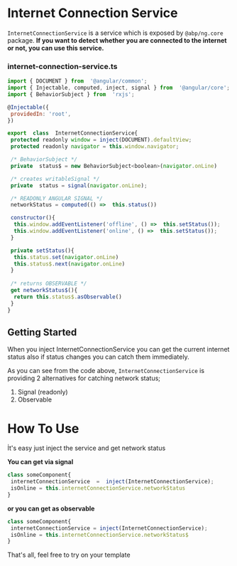 # Internet Connection Service
`InternetConnectionService` is a service which is exposed by `@abp/ng.core` package. **If you want to detect whether you are connected to the internet or not, you can use this service.**


### internet-connection-service.ts
```js
import { DOCUMENT } from  '@angular/common';
import { Injectable, computed, inject, signal } from  '@angular/core';
import { BehaviorSubject } from  'rxjs';

@Injectable({
 providedIn: 'root',
})

export  class  InternetConnectionService{
 protected readonly window = inject(DOCUMENT).defaultView;
 protected readonly navigator = this.window.navigator;

 /* BehaviorSubject */
 private  status$ = new BehaviorSubject<boolean>(navigator.onLine)

 /* creates writableSignal */
 private  status = signal(navigator.onLine);

 /* READONLY ANGULAR SIGNAL */
 networkStatus = computed(() =>  this.status())

 constructor(){
  this.window.addEventListener('offline', () =>  this.setStatus());
  this.window.addEventListener('online', () =>  this.setStatus());
 }

 private setStatus(){
  this.status.set(navigator.onLine)
  this.status$.next(navigator.onLine)
 }
 
 /* returns OBSERVABLE */
 get networkStatus$(){
  return this.status$.asObservable()
 }
}
```

## Getting Started
When you inject InternetConnectionService you can get the current internet status also if status changes you can catch them immediately.

As you can see from the code above, `InternetConnectionService` is providing 2 alternatives for catching network status;
1. Signal (readonly)
2. Observable


# How To Use
İt's easy just inject the service and get network status

**You can get via signal**
```js
class someComponent{
 internetConnectionService  =  inject(InternetConnectionService);
 isOnline = this.internetConnectionService.networkStatus
}
```
**or you can get as observable**
```js
class someComponent{
 internetConnectionService = inject(InternetConnectionService);
 isOnline = this.internetConnectionService.networkStatus$
}
```

That's all, feel free to try on your template